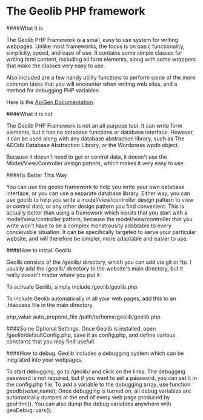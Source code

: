 The Geolib PHP framework
=================================

####What it is

The Geolib PHP Framework is a small, easy to use system for writing webpages. Unlike most frameworks, the focus is on basic functionality, simplicity, speed, and ease of use. It contains some simple classes for writing html content, including all form elements, along with some wrappers that make the classes very easy to use.

Also included are a few handy utility functions to perform some of the more common tasks that you will encounter when writing web sites, and a method for debugging PHP variables.

Here is the [ApiGen Documentation](http://geotonics.com/doc/geolib/).

####What it is not

The Geolib PHP Framework is not an all purpose tool. It can write form elements, but it has no database functions or database interface. However, it can be used along with any database abstraction library, such as The ADOdb Database Abstraction Library, or the Wordpress wpdb object.

Because it doesn't need to get or control data, it doesn't use the Model/View/Controller design pattern, which makes it very easy to use.

####Its Better This Way

You can use the geolib framework to help you write your own database interface, or you can use a separate database library. Either way, you can use geolib to help you write a model/view/controller design pattern to view or control data, or any other design pattern you find convenient. This is actually better than using a framework which insists that you start with a model/view/controller pattern, because the model/view/controller that you write won't have to be a complex monstrousity adabtable to every conceivable situation. It can be specifically targeted to serve your particular website, and will therefore be simpler, more adaptable and easier to use.

####How to install Geolib

Geolib consists of the /geolib/ directory, which you can add via git or ftp. I usually add the /geolib/ directory to the website's main directory, but it really doesn't matter where you put it. 

To activate Geolib, simply include /geolib/geolib.php
 
To include Geolib automatically in all your web pages, add this to an .htaccess file in the main directory. 

php_value       auto_prepend_file    /path/to/home/geolib/geolib.php

####Some Optional Settings. 
Once Geolib is installed, open /geolib/defaultConfig.php, save it as config.php, and define various constants that you may find usefull.

####How to debug. 
Geolib includes a debugging system which can be inegrated into your webpages.

To start debugging, go to /geolib/ and click on the links. The debugging password is not required, but if you want to set a password, you can set it in the config.php file. 
To add a variable to the debugging array, use function geodb($value,$name); Once debugging is turned on, all debug variables are automatically dumped at the end of every web page produced by geoHtml(). You can also dump the debug variables anywhere with geoDebug::vars();